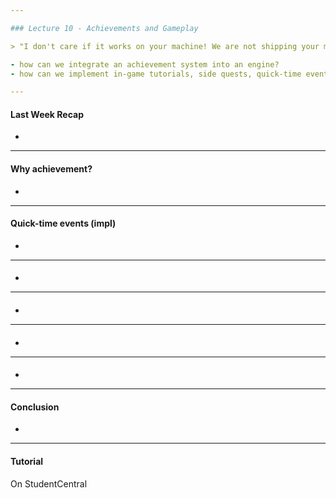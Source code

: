 ```yaml
---

### Lecture 10 - Achievements and Gameplay

> "I don't care if it works on your machine! We are not shipping your machine!" - Vidiu Platon

- how can we integrate an achievement system into an engine? 
- how can we implement in-game tutorials, side quests, quick-time events?

---
```


#### Last Week Recap

- 




---

#### Why achievement?

- 




---

#### Quick-time events (impl)

- 






---

#### 

- 





---

#### 

- 




---

#### 

- 



---

#### 

- 



---

#### Conclusion

- 

---

#### Tutorial

On StudentCentral